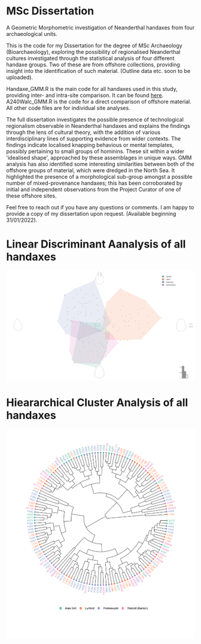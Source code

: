 # MSc Dissertation

A Geometric Morphometric investigation of Neanderthal handaxes from four archaeological units.

This is the code for my Dissertation for the degree of MSc Archaeology (Bioarchaeology), exploring the possibility of regionalised Neanderthal cultures investigated through the statistical analysis of four different handaxe groups. Two of these are from offshore collections, providing insight into the identification of such material.
(Outline data etc. soon to be uploaded).

Handaxe_GMM.R is the main code for all handaxes used in this study, providing inter- and intra-site comparison. It can be found [here](https://github.com/A-Barroso/MSc-Dissertation/blob/main/Scripts/Handaxe_GMM.R).
A240Walc_GMM.R is the code for a direct comparison of offshore material. All other code files are for individual site analyses.

The full dissertation investigates the possible presence of technological regionalism observable in Neanderthal handaxes and explains the findings through the lens of cultural theory, with the addition of various interdisciplinary lines of supporting evidence from wider contexts. The findings indicate localised knapping behavious or mental templates, possibly pertaining to small groups of hominins. These sit within a wider 'idealised shape', approached by these assemblages in unique ways. GMM analysis has also identified some interesting similarities between both of the offshore groups of material, which were dredged in the North Sea. It highlighted the presence of a morphological sub-group amongst a possible number of mixed-provenance handaxes; this has been corroborated by initial and independent observations from the Project Curator of one of these offshore sites.

Feel free to reach out if you have any questions or comments. I am happy to provide a copy of my dissertation upon request. (Available beginning 31/01/2022).


# Linear Discriminant Aanalysis of all handaxes

![./images/LDAfullaxes.jpg](https://github.com/A-Barroso/MSc-Dissertation/blob/main/Images/LDAfullaxes.jpg)




# Hieararchical Cluster Analysis of all handaxes

![./images/clad.jpg](https://github.com/A-Barroso/MSc-Dissertation/blob/main/Images/clad.jpg)
